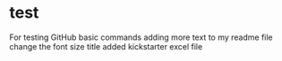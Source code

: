 # test
For testing GitHub basic commands
adding more text to my readme file
change the font size title
added kickstarter excel file
